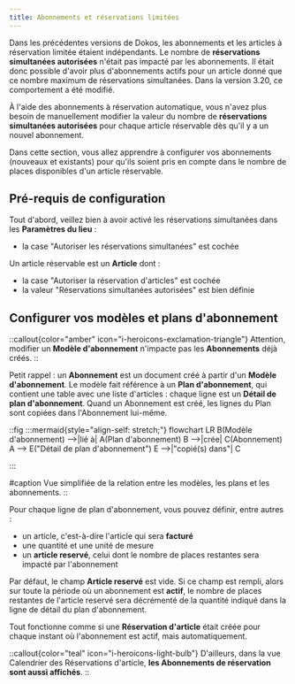 ```yaml
---
title: Abonnements et réservations limitées
---
```


Dans les précédentes versions de Dokos, les abonnements et les articles à réservation limitée étaient indépendants.
Le nombre de **réservations simultanées autorisées** n'était pas impacté par les abonnements.
Il était donc possible d'avoir plus d'abonnements actifs pour un article donné que ce nombre maximum de réservations simultanées.
Dans la version 3.20, ce comportement a été modifié.

À l'aide des abonnements à réservation automatique, vous n'avez plus besoin de manuellement modifier la valeur du nombre de **réservations simultanées autorisées** pour chaque article réservable dès qu'il y a un nouvel abonnement.

Dans cette section, vous allez apprendre à configurer vos abonnements (nouveaux et existants) pour qu'ils soient pris en compte dans le nombre de places disponibles d'un article réservable.

## Pré-requis de configuration

Tout d'abord, veillez bien à avoir activé les réservations simultanées dans les **Paramètres du lieu** :

- la case "Autoriser les réservations simultanées" est cochée

Un article réservable est un **Article** dont :

- la case "Autoriser la réservation d'articles" est cochée
- la valeur "Réservations simultanées autorisées" est bien définie

## Configurer vos modèles et plans d'abonnement

::callout{color="amber" icon="i-heroicons-exclamation-triangle"}
Attention, modifier un **Modèle d'abonnement** n'impacte pas les **Abonnements** déjà créés.
::

Petit rappel : un **Abonnement** est un document créé à partir d'un **Modèle d'abonnement**.
Le modèle fait référence à un **Plan d'abonnement**, qui contient une table avec une liste d'articles : chaque ligne est un **Détail de plan d'abonnement**.
Quand un Abonnement est créé, les lignes du Plan sont copiées dans l'Abonnement lui-même.

::fig
  :::mermaid{style="align-self: stretch;"}
  flowchart LR
  B(Modèle d'abonnement) -->|lié à| A(Plan d'abonnement)
  &#x20; B -->|crée| C(Abonnement)
  &#x20; A --> E("Détail de plan d'abonnement")
  &#x20; E -->|"copié(s) dans"| C
  
  :::

#caption
Vue simplifiée de la relation entre les modèles, les plans et les abonnements.
::

Pour chaque ligne de plan d'abonnement, vous pouvez définir, entre autres :

- un article, c'est-à-dire l'article qui sera **facturé**
- une quantité et une unité de mesure
- un **article reservé**, celui dont le nombre de places restantes sera impacté par l'abonnement

Par défaut, le champ **Article reservé** est vide. Si ce champ est rempli, alors sur toute la période où un abonnement est **actif**, le nombre de places restantes de l'article reservé sera décrémenté de la quantité indiqué dans la ligne de détail du plan d'abonnement.

Tout fonctionne comme si une **Réservation d'article** était créée pour chaque instant où l'abonnement est actif, mais automatiquement.

::callout{color="teal" icon="i-heroicons-light-bulb"}
D'ailleurs, dans la vue Calendrier des Réservations d'article, **les Abonnements de réservation sont aussi affichés**.
::
